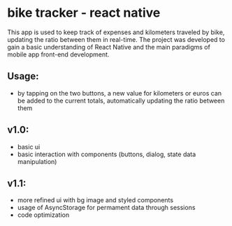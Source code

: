 # bike tracker - react native

This app is used to keep track of expenses and kilometers traveled by bike, updating the ratio between them in real-time.
The project was developed to gain a basic understanding of React Native and the main paradigms of mobile app front-end development.

## Usage: 
* by tapping on the two buttons, a new value for kilometers or euros can be added to the current totals, automatically updating the ratio between them

## v1.0:
* basic ui
* basic interaction with components (buttons, dialog, state data manipulation)

## v1.1:
* more refined ui with bg image and styled components
* usage of AsyncStorage for permament data through sessions
* code optimization
